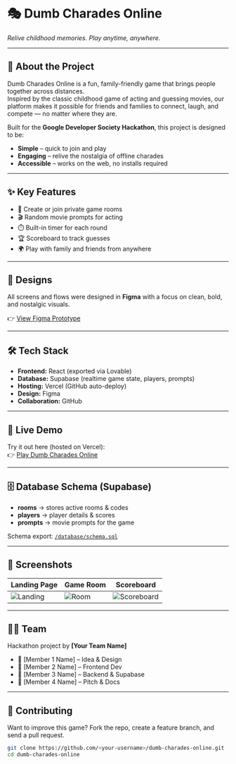 # 🎭 Dumb Charades Online  
*Relive childhood memories. Play anytime, anywhere.*  

---

## 🌟 About the Project
Dumb Charades Online is a fun, family-friendly game that brings people together across distances.  
Inspired by the classic childhood game of acting and guessing movies, our platform makes it possible for friends and families to connect, laugh, and compete — no matter where they are.  

Built for the **Google Developer Society Hackathon**, this project is designed to be:  
- **Simple** – quick to join and play  
- **Engaging** – relive the nostalgia of offline charades  
- **Accessible** – works on the web, no installs required  

---

## ✨ Key Features
- 🔑 Create or join private game rooms  
- 🎬 Random movie prompts for acting  
- ⏱️ Built-in timer for each round  
- 🏆 Scoreboard to track guesses  
- 🌍 Play with family and friends from anywhere  

---

## 🎨 Designs
All screens and flows were designed in **Figma** with a focus on clean, bold, and nostalgic visuals.  

👉 [View Figma Prototype](https://figma.com/)  

---

## 🛠️ Tech Stack
- **Frontend:** React (exported via Lovable)  
- **Database:** Supabase (realtime game state, players, prompts)  
- **Hosting:** Vercel (GitHub auto-deploy)  
- **Design:** Figma  
- **Collaboration:** GitHub  

---

## 🚀 Live Demo
Try it out here (hosted on Vercel):  
👉 [Play Dumb Charades Online](https://your-vercel-app.vercel.app)  

---

## 🗄️ Database Schema (Supabase)
- **rooms** → stores active rooms & codes  
- **players** → player details & scores  
- **prompts** → movie prompts for the game  

Schema export: [`/database/schema.sql`](./database/schema.sql)  

---

## 📸 Screenshots
| Landing Page | Game Room | Scoreboard |
|--------------|-----------|------------|
| ![Landing](./demo/landing.png) | ![Room](./demo/room.png) | ![Scoreboard](./demo/scoreboard.png) |

---

## 👩‍💻 Team
Hackathon project by **[Your Team Name]**  
- 👤 [Member 1 Name] – Idea & Design  
- 👤 [Member 2 Name] – Frontend Dev  
- 👤 [Member 3 Name] – Backend & Supabase  
- 👤 [Member 4 Name] – Pitch & Docs  

---

## 🤝 Contributing
Want to improve this game? Fork the repo, create a feature branch, and send a pull request.  

```bash
git clone https://github.com/<your-username>/dumb-charades-online.git
cd dumb-charades-online
